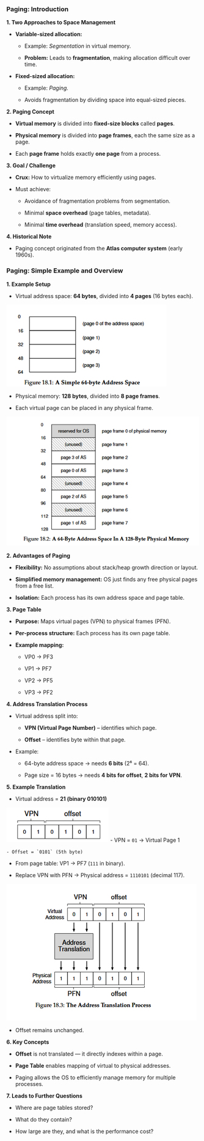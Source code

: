 ### **Paging: Introduction**

**1. Two Approaches to Space Management**

- **Variable-sized allocation:**
    
    - Example: _Segmentation_ in virtual memory.
        
    - **Problem:** Leads to **fragmentation**, making allocation difficult over time.
        
- **Fixed-sized allocation:**
    
    - Example: _Paging._
        
    - Avoids fragmentation by dividing space into equal-sized pieces.
        

**2. Paging Concept**

- **Virtual memory** is divided into **fixed-size blocks** called **pages**.
    
- **Physical memory** is divided into **page frames**, each the same size as a page.
    
- Each **page frame** holds exactly **one page** from a process.
    

**3. Goal / Challenge**

- **Crux:** How to virtualize memory efficiently using pages.
    
- Must achieve:
    
    - Avoidance of fragmentation problems from segmentation.
        
    - Minimal **space overhead** (page tables, metadata).
        
    - Minimal **time overhead** (translation speed, memory access).
        

**4. Historical Note**

- Paging concept originated from the **Atlas computer system** (early 1960s).


### **Paging: Simple Example and Overview**

**1. Example Setup**

- Virtual address space: **64 bytes**, divided into **4 pages** (16 bytes each).

![alt](chapter-18-01.png)
- Physical memory: **128 bytes**, divided into **8 page frames**.
    
- Each virtual page can be placed in any physical frame.

![alt](chapter-18-02.png)

**2. Advantages of Paging**

- **Flexibility:** No assumptions about stack/heap growth direction or layout.
    
- **Simplified memory management:** OS just finds any free physical pages from a free list.
    
- **Isolation:** Each process has its own address space and page table.
    

**3. Page Table**

- **Purpose:** Maps virtual pages (VPN) to physical frames (PFN).
    
- **Per-process structure:** Each process has its own page table.
    
- **Example mapping:**
    
    - VP0 → PF3
        
    - VP1 → PF7
        
    - VP2 → PF5
        
    - VP3 → PF2
        

**4. Address Translation Process**

- Virtual address split into:
    
    - **VPN (Virtual Page Number)** – identifies which page.
        
    - **Offset** – identifies byte within that page.
        
- Example:
    
    - 64-byte address space → needs **6 bits** (2⁶ = 64).
        
    - Page size = 16 bytes → needs **4 bits for offset**, **2 bits for VPN**.
        

**5. Example Translation**

- Virtual address = **21 (binary 010101)**

![alt](chapter-18-04.png)
    - VPN = `01` → Virtual Page 1
        
    - Offset = `0101` (5th byte)
        
- From page table: VP1 → PF7 (`111` in binary).
    
- Replace VPN with PFN → Physical address = `1110101` (decimal 117).

![alt](chapter-18-05.png)
- Offset remains unchanged.
    

**6. Key Concepts**

- **Offset** is not translated — it directly indexes within a page.
    
- **Page Table** enables mapping of virtual to physical addresses.
    
- Paging allows the OS to efficiently manage memory for multiple processes.
    

**7. Leads to Further Questions**

- Where are page tables stored?
    
- What do they contain?
    
- How large are they, and what is the performance cost?

